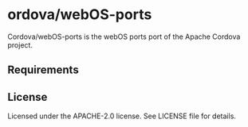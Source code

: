 ordova/webOS-ports
==========

Cordova/webOS-ports is the webOS ports port of the Apache Cordova project.

Requirements
------------

License
-------

Licensed under the APACHE-2.0 license. See LICENSE file for details.
